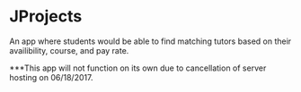 # JProjects

An app where students would be able to find matching tutors based on their availibility, course, and pay rate. 

***This app will not function on its own due to cancellation of server hosting on 06/18/2017. 
